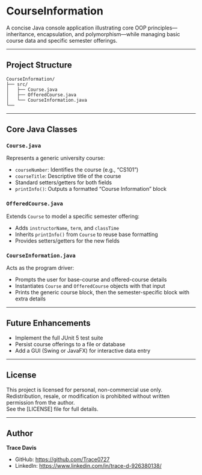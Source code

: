 # CourseInformation

A concise Java console application illustrating core OOP principles—inheritance, encapsulation, and polymorphism—while managing basic course data and specific semester offerings.

---

## Project Structure

    CourseInformation/
    ├── src/
    │   ├── Course.java
    │   ├── OfferedCourse.java
    │   └── CourseInformation.java
    └──

---

## Core Java Classes

### `Course.java`
Represents a generic university course:
- `courseNumber`: Identifies the course (e.g., “CS101”)
- `courseTitle`: Descriptive title of the course
- Standard setters/getters for both fields
- `printInfo()`: Outputs a formatted “Course Information” block

### `OfferedCourse.java`
Extends `Course` to model a specific semester offering:
- Adds `instructorName`, `term`, and `classTime`
- Inherits `printInfo()` from `Course` to reuse base formatting
- Provides setters/getters for the new fields

### `CourseInformation.java`
Acts as the program driver:
- Prompts the user for base-course and offered-course details
- Instantiates `Course` and `OfferedCourse` objects with that input
- Prints the generic course block, then the semester-specific block with extra details

---

## Future Enhancements
- Implement the full JUnit 5 test suite
- Persist course offerings to a file or database
- Add a GUI (Swing or JavaFX) for interactive data entry

---

## License
This project is licensed for personal, non-commercial use only. Redistribution, resale, or modification is prohibited without written permission from the author.  
See the [LICENSE] file for full details.

---

## Author
**Trace Davis**  
- GitHub: https://github.com/Trace0727  
- LinkedIn: https://www.linkedin.com/in/trace-d-926380138/
